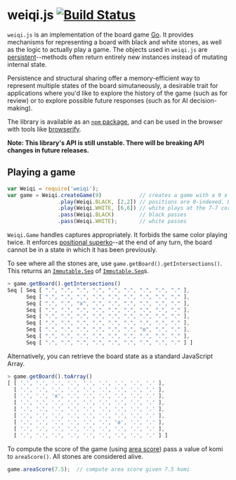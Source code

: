 # weiqi.js [![Build Status](https://travis-ci.org/cjlarose/weiqi.js.svg?branch=master)](https://travis-ci.org/cjlarose/weiqi.js)

`weiqi.js` is an implementation of the board game [Go][1]. It provides
mechanisms for representing a board with black and white stones, as well as the
logic to actually play a game. The objects used in `weiqi.js` are
[persistent][2]--methods often return entirely new instances instead of
mutating internal state.

Persistence and structural sharing offer a memory-efficient way to represent multiple
states of the board simutaneously, a desirable trait for applications where
you'd like to explore the history of the game (such as for review) or to
explore possible future responses (such as for AI decision-making).

[1]: http://en.wikipedia.org/wiki/Go_%28game%29
[2]: http://en.wikipedia.org/wiki/Persistent_data_structure

The library is available as an [`npm` package][3], and can be used in the
browser with tools like [browserify][4].

[3]: https://www.npmjs.com/package/weiqi
[4]: http://browserify.org/

**Note: This library's API is still unstable. There will be breaking API
changes in future releases.**

## Playing a game

```javascript
var Weiqi = require('weiqi');
var game = Weiqi.createGame(9)            // creates a game with a 9 x 9 board
                .play(Weiqi.BLACK, [2,2]) // positions are 0-indexed. Black plays at the 3-3 point.
                .play(Weiqi.WHITE, [6,6]) // white plays at the 7-7 corner.
                .pass(Weiqi.BLACK)        // black passes
                .pass(Weiqi.WHITE);       // white passes
```

`Weiqi.Game` handles captures appropriately. It forbids the same color playing twice.
It enforces [positional superko][5]--at the end of any turn, the board cannot
be in a state in which it has been previously.

[5]: http://senseis.xmp.net/?Superko

To see where all the stones are, use `game.getBoard().getIntersections()`. This returns an [`Immutable.Seq`][6] of [`Immutable.Seq`][6]s.

[6]: http://facebook.github.io/immutable-js/docs/#/Seq

```javascript
> game.getBoard().getIntersections()
Seq [ Seq [ ".", ".", ".", ".", ".", ".", ".", ".", "." ],
      Seq [ ".", ".", ".", ".", ".", ".", ".", ".", "." ],
      Seq [ ".", ".", "x", ".", ".", ".", ".", ".", "." ],
      Seq [ ".", ".", ".", ".", ".", ".", ".", ".", "." ],
      Seq [ ".", ".", ".", ".", ".", ".", ".", ".", "." ],
      Seq [ ".", ".", ".", ".", ".", ".", ".", ".", "." ],
      Seq [ ".", ".", ".", ".", ".", ".", "o", ".", "." ],
      Seq [ ".", ".", ".", ".", ".", ".", ".", ".", "." ],
      Seq [ ".", ".", ".", ".", ".", ".", ".", ".", "." ] ]
```

Alternatively, you can retrieve the board state as a standard JavaScript Array.

```javascript
> game.getBoard().toArray()
[ [ '.', '.', '.', '.', '.', '.', '.', '.', '.' ],
  [ '.', '.', '.', '.', '.', '.', '.', '.', '.' ],
  [ '.', '.', 'x', '.', '.', '.', '.', '.', '.' ],
  [ '.', '.', '.', '.', '.', '.', '.', '.', '.' ],
  [ '.', '.', '.', '.', '.', '.', '.', '.', '.' ],
  [ '.', '.', '.', '.', '.', '.', '.', '.', '.' ],
  [ '.', '.', '.', '.', '.', '.', 'o', '.', '.' ],
  [ '.', '.', '.', '.', '.', '.', '.', '.', '.' ],
  [ '.', '.', '.', '.', '.', '.', '.', '.', '.' ] ]
```

To compute the score of the game (using [area score][6]) pass a value of komi to `areaScore()`. All stones are considered alive.

[6]: http://senseis.xmp.net/?Scoring

```javascript
game.areaScore(7.5);  // compute area score given 7.5 komi
```
